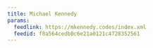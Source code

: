 ```yaml
---
title: Michael Kennedy
params:
  feedlink: https://mkennedy.codes/index.xml
  feedid: f8a564cedb0c6e21a0121c4728352561
---
```


